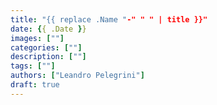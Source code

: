 ```yaml
---
title: "{{ replace .Name "-" " " | title }}"
date: {{ .Date }}
images: [""]
categories: [""]
description: [""]
tags: [""]
authors: ["Leandro Pelegrini"]
draft: true
---
```



<!-- more -->
